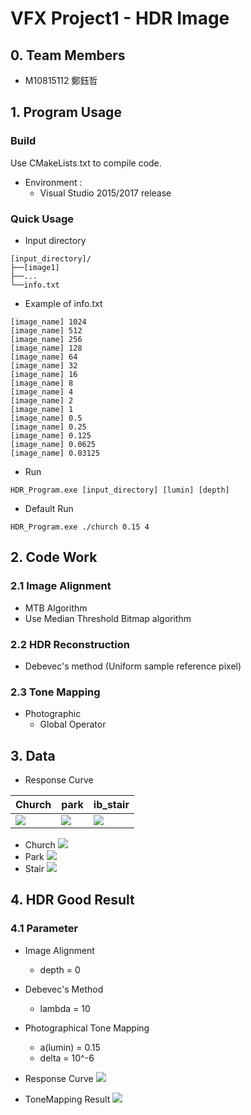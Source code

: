 # VFX Project1 - HDR Image

## 0. Team Members
* M10815112 鄭鈺哲

## 1. Program Usage
### Build
Use CMakeLists.txt to compile code.
* Environment :
    * Visual Studio 2015/2017 release

### Quick Usage
* Input directory
```
[input_directory]/
├──[image1]
├──...
└──info.txt
```

* Example of info.txt
```
[image_name] 1024
[image_name] 512
[image_name] 256
[image_name] 128
[image_name] 64
[image_name] 32
[image_name] 16
[image_name] 8
[image_name] 4
[image_name] 2
[image_name] 1
[image_name] 0.5
[image_name] 0.25
[image_name] 0.125
[image_name] 0.0625
[image_name] 0.03125
```

* Run
```
HDR_Program.exe [input_directory] [lumin] [depth]
```
* Default Run
```
HDR_Program.exe ./church 0.15 4
```


## 2. Code Work
### 2.1 Image Alignment
* MTB Algorithm
* Use Median Threshold Bitmap algorithm

### 2.2 HDR Reconstruction
* Debevec's method (Uniform sample reference pixel)

### 2.3 Tone Mapping
* Photographic
    * Global Operator

## 3. Data
* Response Curve

| Church | park | ib_stair |
| -------- | -------- | -------- |
| ![](https://i.imgur.com/yoXdflW.png)     |![](https://i.imgur.com/prVU58Y.png)     |![](https://i.imgur.com/lU9tw6I.png)

* Church
![](https://i.imgur.com/Je96OFf.jpg)
* Park
![](https://i.imgur.com/mmEXZ0J.jpg)
* Stair
![](https://i.imgur.com/T2ocLqz.jpg)

## 4. HDR Good Result
### 4.1 Parameter
* Image Alignment
    * depth = 0
* Debevec's Method
    * lambda = 10
* Photographical Tone Mapping
    * a(lumin) = 0.15
    * delta = 10^-6


* Response Curve
![](https://i.imgur.com/1DCtZrl.png)

* ToneMapping Result
![](https://i.imgur.com/DWC64Bd.jpg)
